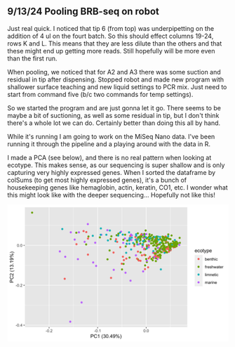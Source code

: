 ## 9/13/24 Pooling BRB-seq on robot

Just real quick. I noticed that tip 6 (from top) was underpipetting on the addition of 4 ul on the fourt batch. So this should effect columns 19-24, rows K and L. This means that they are less 
dilute than the others and that these might end up getting more reads. Still hopefully will be more even than the first run. 

When pooling, we noticed that for A2 and A3 there was some suction and residual in tip after dispensing. Stopped robot and made new program with shallower surface teaching and new liquid settings to 
PCR mix. Just need to start from command five (b/c two commands for temp settings).

So we started the program and are just gonna let it go. There seems to be maybe a bit of suctioning, as well as some residual in tip, but I don't think there's a whole lot we can do. Certainly 
better than doing this all by hand.

While it's running I am going to work on the MiSeq Nano data. I've been running it through the pipeline and a playing around with the data in R.

I made a PCA (see below), and there is no real pattern when looking at ecotype. This makes sense, as our sequencing is super shallow and is only capturing very highly expressed genes. When I sorted 
the dataframe by colSums (to get most highly expressed genes), it's a bunch of housekeeping genes like hemaglobin, actin, keratin, CO1, etc. I wonder what this might look like with the deeper 
sequencing... Hopefully not like this!

![PCA](docs/assets/img/MiSeqNano_PCA.png) 
